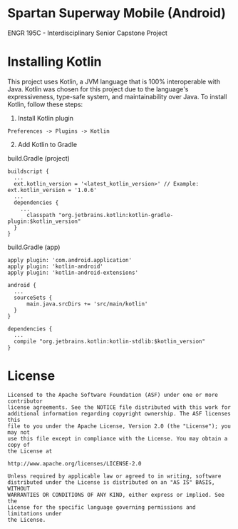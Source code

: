 # Spartan Superway Mobile (Android)
ENGR 195C - Interdisciplinary Senior Capstone Project

# Installing Kotlin
This project uses Kotlin, a JVM language that is 100% interoperable with Java.
Kotlin was chosen for this project due to the language's expressiveness, type-safe system, and maintainability over Java.
To install Kotlin, follow these steps:

  1. Install Kotlin plugin
  
    Preferences -> Plugins -> Kotlin
  
  2. Add Kotlin to Gradle
  
  build.Gradle (project)
  ````
  buildscript {
    ...
    ext.kotlin_version = '<latest_kotlin_version>' // Example: ext.kotlin_version = '1.0.6'
    ...
    dependencies {
      ...
        classpath "org.jetbrains.kotlin:kotlin-gradle-plugin:$kotlin_version"
    }
  }
  ````
  build.Gradle (app)
  ````
  apply plugin: 'com.android.application'
  apply plugin: 'kotlin-android'
  apply plugin: 'kotlin-android-extensions'

  android {
    ...
    sourceSets {
        main.java.srcDirs += 'src/main/kotlin'
    }
  }

  dependencies {
    ...
    compile "org.jetbrains.kotlin:kotlin-stdlib:$kotlin_version"
  }
````

# License
````
Licensed to the Apache Software Foundation (ASF) under one or more contributor
license agreements. See the NOTICE file distributed with this work for
additional information regarding copyright ownership. The ASF licenses this
file to you under the Apache License, Version 2.0 (the "License"); you may not
use this file except in compliance with the License. You may obtain a copy of
the License at

http://www.apache.org/licenses/LICENSE-2.0

Unless required by applicable law or agreed to in writing, software
distributed under the License is distributed on an "AS IS" BASIS, WITHOUT
WARRANTIES OR CONDITIONS OF ANY KIND, either express or implied. See the
License for the specific language governing permissions and limitations under
the License.
````
